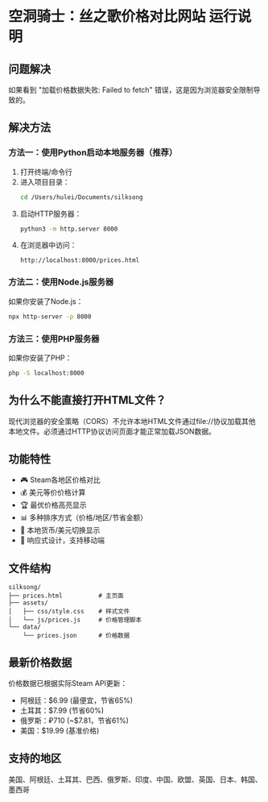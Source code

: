 # 空洞骑士：丝之歌价格对比网站 运行说明

## 问题解决

如果看到 "加载价格数据失败: Failed to fetch" 错误，这是因为浏览器安全限制导致的。

## 解决方法

### 方法一：使用Python启动本地服务器（推荐）

1. 打开终端/命令行
2. 进入项目目录：
   ```bash
   cd /Users/hulei/Documents/silksong
   ```
3. 启动HTTP服务器：
   ```bash
   python3 -m http.server 8000
   ```
4. 在浏览器中访问：
   ```
   http://localhost:8000/prices.html
   ```

### 方法二：使用Node.js服务器

如果你安装了Node.js：
```bash
npx http-server -p 8000
```

### 方法三：使用PHP服务器

如果你安装了PHP：
```bash
php -S localhost:8000
```

## 为什么不能直接打开HTML文件？

现代浏览器的安全策略（CORS）不允许本地HTML文件通过file://协议加载其他本地文件。必须通过HTTP协议访问页面才能正常加载JSON数据。

## 功能特性

- 🎮 Steam各地区价格对比
- 💰 美元等价价格计算
- 🏆 最优价格高亮显示
- 📊 多种排序方式（价格/地区/节省金额）
- 💱 本地货币/美元切换显示
- 📱 响应式设计，支持移动端

## 文件结构

```
silksong/
├── prices.html          # 主页面
├── assets/
│   ├── css/style.css    # 样式文件
│   └── js/prices.js     # 价格管理脚本
└── data/
    └── prices.json      # 价格数据
```

## 最新价格数据

价格数据已根据实际Steam API更新：
- 阿根廷：$6.99 (最便宜，节省65%)
- 土耳其：$7.99 (节省60%)  
- 俄罗斯：₽710 (~$7.81，节省61%)
- 美国：$19.99 (基准价格)

## 支持的地区

美国、阿根廷、土耳其、巴西、俄罗斯、印度、中国、欧盟、英国、日本、韩国、墨西哥